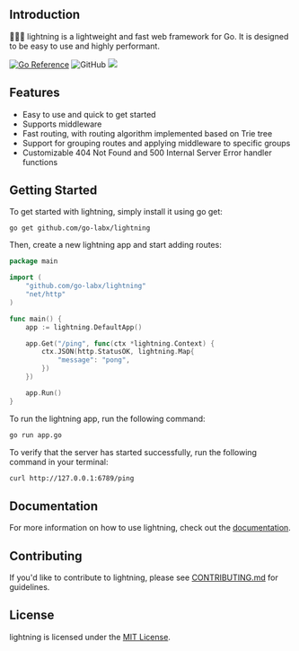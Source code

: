 ## Introduction

🚀🚀🚀 lightning is a lightweight and fast web framework for Go. It is designed to be easy to use and highly performant.

[![Go Reference](https://pkg.go.dev/badge/github.com/go-labx/lightning.svg)](https://pkg.go.dev/github.com/go-labx/lightning)
![GitHub](https://img.shields.io/github/license/go-labx/lightning)
![](https://img.shields.io/github/v/release/go-labx/lightning.svg)

## Features

- Easy to use and quick to get started
- Supports middleware
- Fast routing, with routing algorithm implemented based on Trie tree
- Support for grouping routes and applying middleware to specific groups
- Customizable 404 Not Found and 500 Internal Server Error handler functions

## Getting Started

To get started with lightning, simply install it using go get:

```
go get github.com/go-labx/lightning
```

Then, create a new lightning app and start adding routes:

```go
package main

import (
	"github.com/go-labx/lightning"
	"net/http"
)

func main() {
	app := lightning.DefaultApp()

	app.Get("/ping", func(ctx *lightning.Context) {
		ctx.JSON(http.StatusOK, lightning.Map{
			"message": "pong",
		})
	})

	app.Run()
}
```

To run the lightning app, run the following command:

```bash
go run app.go
```

To verify that the server has started successfully, run the following command in your terminal:

```bash
curl http://127.0.0.1:6789/ping
```


## Documentation

For more information on how to use lightning, check out the [documentation](https://go-labx.github.io/docs/introduction).

## Contributing

If you'd like to contribute to lightning, please
see [CONTRIBUTING.md](https://github.com/go-labx/lightning/blob/main/CONTRIBUTING.md) for guidelines.

## License

lightning is licensed under the [MIT License](https://github.com/go-labx/lightning/blob/main/LICENSE).


